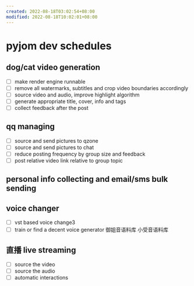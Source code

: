 ```yaml
---
created: 2022-08-18T03:02:54+08:00
modified: 2022-08-18T10:02:01+08:00
---
```


# pyjom dev schedules

## dog/cat video generation
- [ ] make render engine runnable
- [ ] remove all watermarks, subtitles and crop video boundaries accordingly
- [ ] source video and audio, improve highlight algorithm
- [ ] generate appropriate title, cover, info and tags
- [ ] collect feedback after the post

## qq managing
- [ ] source and send pictures to qzone
- [ ] source and send pictures to chat
- [ ] reduce posting frequency by group size and feedback
- [ ] post relative video link relative to group topic

## personal info collecting and email/sms bulk sending

## voice changer
- [ ] vst based voice change3
- [ ] train or find a decent voice generator 御姐音语料库 小受音语料库

## 直播 live streaming
- [ ] source the video
- [ ] source the audio
- [ ] automatic interactions
